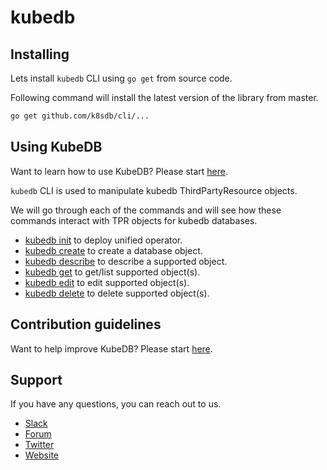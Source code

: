 # kubedb

## Installing

Lets install `kubedb` CLI using `go get` from source code.

Following command will install the latest version of the library from master.

```bash
go get github.com/k8sdb/cli/...
```

## Using KubeDB
Want to learn how to use KubeDB? Please start [here](docs/user-guide/tutorial.md).

`kubedb` CLI is used to manipulate kubedb ThirdPartyResource objects.

We will go through each of the commands and will see how these commands interact with TPR objects for kubedb databases.

* [kubedb init](docs/user-guide/task/init.md) to deploy unified operator.
* [kubedb create](docs/user-guide/task/create.md) to create a database object.
* [kubedb describe](docs/user-guide/task/describe.md) to describe a supported object.
* [kubedb get](docs/user-guide/task/get.md) to get/list supported object(s).
* [kubedb edit](docs/user-guide/task/edit.md) to edit supported object(s).
* [kubedb delete](docs/user-guide/task/delete.md) to delete supported object(s).

## Contribution guidelines
Want to help improve KubeDB? Please start [here](https://github.com/k8sdb/cli/tree/master/docs/contribution).

## Support
If you have any questions, you can reach out to us.
* [Slack](https://slack.appscode.com)
* [Forum](https://discuss.appscode.com)
* [Twitter](https://twitter.com/AppsCodeHQ)
* [Website](https://appscode.com)
